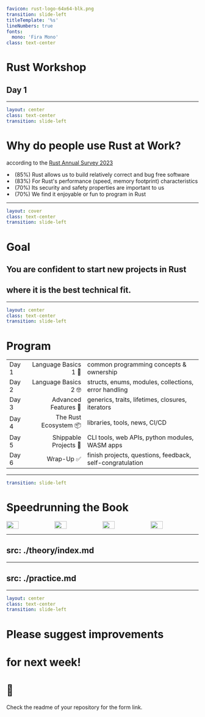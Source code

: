 ```yaml
favicon: rust-logo-64x64-blk.png
transition: slide-left
titleTemplate: '%s'
lineNumbers: true
fonts:
  mono: 'Fira Mono'
class: text-center
```

# Rust Workshop

## Day 1

---

```yaml
layout: center
class: text-center
transition: slide-left
```

# Why do people use Rust <Orange>at Work</Orange>?

according to the [Rust Annual Survey 2023](https://blog.rust-lang.org/2024/02/19/2023-Rust-Annual-Survey-2023-results.html)

<div style="display: flex">
  <div style="flex-grow: 1"></div>
  <div style="text-align: left">
    <li>(85%) Rust allows us to build relatively correct and bug free software</li>
    <li>(83%) For Rust's performance (speed, memory footprint) characteristics</li>
    <li>(70%) Its security and safety properties are important to us</li>
    <li>(70%) We find it enjoyable or fun to program in Rust</li>
  </div>
  <div style="flex-grow: 1"></div>
</div>

---

```yaml
layout: cover
class: text-center
transition: slide-left
```

# Goal

## You are <Orange>confident</Orange> to start new projects in Rust
## where it is the best technical fit.

---

```yaml
layout: center
class: text-center
transition: slide-left
```

# Program

<div></div> <!-- prevent subheading -->

|       |                       |                                                           |
| :---- | --------------------: | :-------------------------------------------------------- |
| Day 1 |  Language Basics 1 🤔 | common programming concepts & ownership                   |
| Day 2 |  Language Basics 2 🤓 | structs, enums, modules, collections, error handling      |
| Day 3 |  Advanced Features 🤯 | generics, traits, lifetimes, closures, iterators          |
| Day 4 | The Rust Ecosystem 📦 | libraries, tools, news, CI/CD                             |
| Day 5 | Shippable Projects 🚀 | CLI tools, web APIs, python modules, WASM apps            |
| Day 6 |            Wrap-Up ✅ | finish projects, questions, feedback, self-congratulation |

---

```yaml
transition: slide-left
```

# Speedrunning the Book

<div style="display: flex; flex-direction: row">
<img src="/book_toc_1.png" style="width: 25%; height: 1%"/>
<img src="/book_toc_2.png" style="width: 25%; height: 1%"/>
<img src="/book_toc_3.png" style="width: 25%; height: 1%"/>
<img src="/book_toc_4.png" style="width: 25%; height: 1%"/>
</div>

<div
    class="border-2 border-orange-400 absolute top-42 left-14 w-217px h-141px"
></div>
<div
    class="border-2 border-lime-400 absolute top-310px left-14 w-217px h-200px"
></div>
<div
    class="border-2 border-lime-400 absolute top-97px left-275px w-217px h-112px"
></div>
<div
    class="border-2 border-fuchsia-400 absolute top-210px left-275px w-217px h-56px"
></div>
<div
    class="border-2 border-fuchsia-400 absolute top-421px left-275px w-217px h-72px"
></div>

---
src: ./theory/index.md
---

---
src: ./practice.md
---

---

```yaml
layout: center
class: text-center
transition: slide-left
```

# Please suggest improvements
# for next week!
# 🦀

Check the readme of your repository for the form link.
